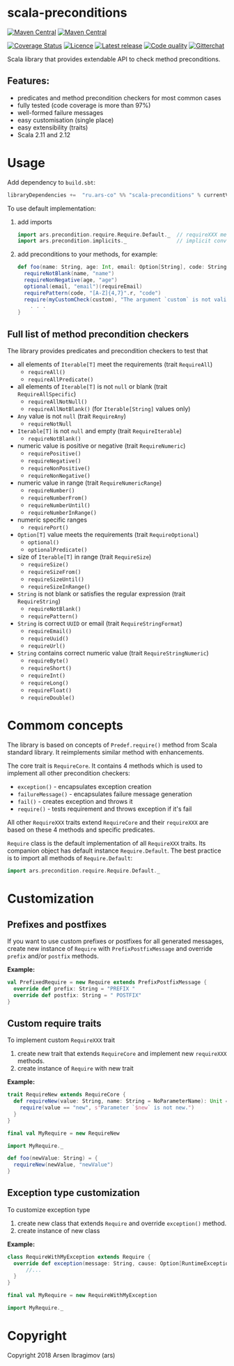 # scala-preconditions

[![Maven Central](https://maven-badges.herokuapp.com/maven-central/ru.ars-co/scala-preconditions_2.11/badge.svg)](https://maven-badges.herokuapp.com/maven-central/ru.ars-co/scala-preconditions_2.11) 
[![Maven Central](https://maven-badges.herokuapp.com/maven-central/ru.ars-co/scala-preconditions_2.12/badge.svg)](https://maven-badges.herokuapp.com/maven-central/ru.ars-co/scala-preconditions_2.12)

[![Coverage Status](https://coveralls.io/repos/github/ArsCo/scala-preconditions/badge.svg?branch=master)](https://coveralls.io/github/ArsCo/scala-preconditions?branch=master)
[![Licence](https://img.shields.io/badge/license-Apache_2.0-blue.svg)](https://tldrlegal.com/license/apache-license-2.0-(apache-2.0))
[![Latest release](https://img.shields.io/github/release/ArsCo/scala-preconditions/all.svg)](https://github.com/ArsCo/scala-preconditions/releases/latest)
[![Code quality](https://img.shields.io/codacy/40b219086c594dc7b67c0698363f56ed.svg)](https://www.codacy.com/app/ArsCo/scala-preconditions)
[![Gitterchat](https://img.shields.io/gitter/room/nwjs/nw.js.svg)](https://gitter.im/ars-co/scala-preconditions)

Scala library that provides extendable API to check method preconditions.

## Features:
- predicates and method precondition checkers for most common cases
- fully tested (code coverage is more than 97%)
- well-formed failure messages
- easy customisation (single place)
- easy extensibility (traits)
- Scala 2.11 and 2.12

# Usage

Add dependency to `build.sbt`:
```scala
libraryDependencies +=  "ru.ars-co" %% "scala-preconditions" % currentVersion
```

To use default implementation:
1. add imports 
    ```scala
    import ars.precondition.require.Require.Default._  // requireXXX methods
    import ars.precondition.implicits._                // implicit conversions
    ``` 
1. add preconditions to your methods, for example:
    ```scala
    def foo(name: String, age: Int, email: Option[String], code: String, custom: MyValue) = {
      requireNotBlank(name, "name")
      requireNonNegative(age, "age")
      optional(email, "email")(requireEmail)
      requirePattern(code, "[A-Z]{4,7}".r, "code")
      require(myCustomCheck(custom), "The argument `custom` is not valid.")
        . . .
    }
    ```

## Full list of method precondition checkers

The library provides predicates and precondition checkers to test that
- all elements of `Iterable[T]` meet the requirements (trait `RequireAll`)
    - `requireAll()`
    - `requireAllPredicate()`
- all elements of `Iterable[T]` is not `null` or blank (trait `RequireAllSpecific`)
    - `requireAllNotNull()`
    - `requireAllNotBlank()` (for `Iterable[String]` values only)
- `Any` value is not `null` (trait `RequireAny`)  
    - `requireNotNull`
- `Iterable[T]` is not `null` and empty (trait `RequireIterable`)
    - `requireNotBlank()`
- numeric value is positive or negative (trait `RequireNumeric`)
    - `requirePositive()`
    - `requireNegative()`
    - `requireNonPositive()`
    - `requireNonNegative()`
- numeric value in range (trait `RequireNumericRange`)
    - `requireNumber()`
    - `requireNumberFrom()`
    - `requireNumberUntil()`
    - `requireNumberInRange()`
- numeric specific ranges
    - `requirePort()`
- `Option[T]` value meets the requirements (trait `RequireOptional`)
    - `optional()`
    - `optionalPredicate()`
- size of `Iterable[T]` in range (trait `RequireSize`)
    - `requireSize()`
    - `requireSizeFrom()`
    - `requireSizeUntil()`
    - `requireSizeInRange()`
- `String` is not blank or satisfies the regular expression (trait `RequireString`)
    - `requireNotBlank()`
    - `requirePattern()`
- `String` is correct `UUID` or email (trait `RequireStringFormat`)
    - `requireEmail()`
    - `requireUuid()`
    - `requireUrl()`
- `String` contains correct numeric value (trait `RequireStringNumeric`)
    - `requireByte()`
    - `requireShort()`
    - `requireInt()`
    - `requireLong()`
    - `requireFloat()`
    - `requireDouble()`

# Commom concepts

The library is based on concepts of `Predef.require()` method from Scala standard library. It reimplements
similar method with enhancements.

The core trait is `RequireCore`. It contains 4 methods which is used to implement all other precondition checkers:
- `exception()` - encapsulates exception creation
- `failureMessage()` - encapsulates failure message generation
- `fail()` - creates exception and throws it
- `require()` - tests requirement and throws exception if it's fail

All other `RequireXXX` traits extend `RequireCore` and their `requireXXX` are based on these 4 methods 
and specific predicates.

`Require` class is the default implementation of all `RequireXXX` traits. Its companion object
has default instance `Require.Default`. The best practice is to import all methods of `Require.Default`:
```scala
import ars.precondition.require.Require.Default._
```

# Customization
## Prefixes and postfixes

If you want to use custom prefixes or postfixes for all generated messages, create
new instance of `Require` with `PrefixPostfixMessage` and override `prefix` and/or `postfix` methods.

__Example:__
```scala
val PrefixedRequire = new Require extends PrefixPostfixMessage {
  override def prefix: String = "PREFIX "
  override def postfix: String = " POSTFIX"
}
```

## Custom require traits

To implement custom `RequireXXX` trait 
1. create new trait that extends `RequireCore` and implement new
`requireXXX` methods.
1. create instance of `Require` with new trait

__Example:__
```scala
trait RequireNew extends RequireCore {
  def requireNew(value: String, name: String = NoParameterName): Unit = {
    require(value == "new", s"Parameter `$new` is not new.")
  }
}

final val MyRequire = new RequireNew

import MyRequire._

def foo(newValue: String) = {
  requireNew(newValue, "newValue")
}

```

## Exception type customization

To customize exception type 
1. create new class that extends `Require` and override `exception()` method.
1. create instance of new class

__Example:__
```scala
class RequireWithMyException extends Require {
  override def exception(message: String, cause: Option[RuntimeException] = None): RuntimeException = {
      //...
  }
}

final val MyRequire = new RequireWithMyException

import MyRequire._

```

# Copyright

Copyright 2018 Arsen Ibragimov (ars)

